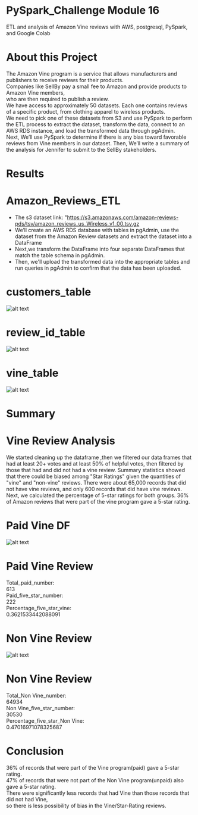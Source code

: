# PySpark_Challenge Module 16 
ETL and analysis of Amazon Vine reviews with AWS, postgresql, PySpark, and Google Colab</b> 
# <b>About this Project</b> 
The Amazon Vine program is a service that allows manufacturers and publishers to receive reviews for their products.</br> Companies like SellBy pay a small fee to Amazon and provide products to Amazon Vine members,</br> who are then required to publish a review.</br>We have access to approximately 50 datasets. Each one contains reviews of a specific product, from clothing apparel to wireless products.</br> We need to pick one of these datasets from S3 and use PySpark to perform the ETL process to extract the dataset, transform the data, connect to an AWS RDS instance, and load the transformed data through pgAdmin. </br>Next, We’ll use PySpark to determine if there is any bias toward favorable reviews from Vine members in our dataset. Then, We’ll write a summary of the analysis for Jennifer to submit to the SellBy stakeholders.</br>

# <b>Results</b> </br>
# Amazon_Reviews_ETL </br>
* The s3 dataset link:   "https://s3.amazonaws.com/amazon-reviews-pds/tsv/amazon_reviews_us_Wireless_v1_00.tsv.gz  </br>
* We’ll create an AWS RDS database with tables in pgAdmin, use the dataset from the Amazon Review datasets and extract the dataset into a DataFrame</br>
* Next,we transform the DataFrame into four separate DataFrames that match the table schema in pgAdmin. </br>
* Then, we'll upload the transformed data into the appropriate tables and run  queries in pgAdmin to confirm that the data has been uploaded.</br>

# customers_table  </br>
![alt text](https://github.com/ramyasnl/PySpark_Challenge/blob/main/Images/customertable.png) </br>

# review_id_table</br>
![alt text](https://github.com/ramyasnl/PySpark_Challenge/blob/main/Images/review_id_table.png) </br>

# vine_table </br>
![alt text](https://github.com/ramyasnl/PySpark_Challenge/blob/main/Images/vinetable.png) </br>


# <b>Summary</b>
# Vine Review Analysis 
We started cleaning up the dataframe ,then we filtered our data frames that had at least 20+ votes and at least 50% of helpful votes, then filtered by those that had and did not had a vine review. Summary statistics showed that there could be biased among "Star Ratings" given the quantities of "vine" and "non-vine" reviews. There were about 65,000 records that did not have vine reviews, and only 600 records that did have vine reviews. Next, we calculated the percentage of 5-star ratings for both groups. 36% of Amazon reviews that were part of the vine program gave a 5-star rating.</br>

# Paid Vine DF </br>
![alt text](https://github.com/ramyasnl/PySpark_Challenge/blob/main/Images/vinedf.png) </br>

# Paid Vine Review</br>
Total_paid_number:</br>
613</br>
Paid_five_star_number:</br>
222</br>
Percentage_five_star_vine:</br>
0.3621533442088091</br>

# Non Vine Review</br>
![alt text](https://github.com/ramyasnl/PySpark_Challenge/blob/main/Images/nonvine.png) </br>

# Non Vine Review</br>
Total_Non Vine_number:</br>
64934</br>
Non Vine_five_star_number:</br>
30530</br>
Percentage_five_star_Non Vine:</br>
0.47016971078325687

# Conclusion </b></br>
36% of records that were part of the Vine program(paid) gave a 5-star rating.</br>
47% of records that were not part of the Non Vine program(unpaid) also gave a 5-star rating.</br>
There were significantly less records that had Vine than those records that did not had Vine,</br>so there is less possibility of bias in the Vine/Star-Rating reviews.
